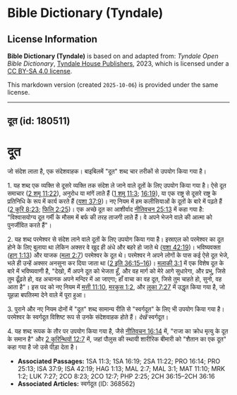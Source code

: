 # Bible Dictionary (Tyndale)

## License Information

**Bible Dictionary (Tyndale)** is based on and adapted from: _Tyndale Open Bible Dictionary_, [Tyndale House Publishers](https://tyndaleopenresources.com/), 2023, which is licensed under a [CC BY-SA 4.0 license](https://creativecommons.org/licenses/by-sa/4.0/legalcode.en).

This markdown version (created `2025-10-06`) is provided under the same license.



--------------------------------

## दूत (id: 180511)

दूत
===

जो संदेश लाता है, एक संदेशवाहक। बाइबिलमें "दूत" शब्द चार तरीकों से उपयोग किया गया है।

1\. यह शब्द एक व्यक्ति से दूसरे व्यक्ति तक संदेश ले जाने वाले दूतों के लिए उपयोग किया गया है। ऐसे दूत समाचार ([2 शमू 11:22](https://ref.ly/2Sam11:22)), अनुरोध या मांगें लाते हैं ([1 शमू 11:3](https://ref.ly/1Sam11:3); [16:19](https://ref.ly/1Sam16:19)), या एक राष्ट्र से दूसरे राष्ट्र के प्रतिनिधि के रूप में कार्य करते हैं ([यशा 37:9](https://ref.ly/Isa37:9))। नए नियम में हम कलीसियाओं के दूतों के बारे में पढ़ते हैं ([2 कुरि 8:23](https://ref.ly/2Cor8:23); [फिलि 2:25](https://ref.ly/Phil2:25))। एक अच्छे दूत का आशीर्वाद [नीतिवचन 25:13](https://ref.ly/Prov25:13) में कहा गया है: "विश्वासयोग्य दूत गर्मी के मौसम में बर्फ की तरह ताजगी लाते हैं। वे अपने भेजने वाले की आत्मा को पुनर्जीवित करते हैं"।

2\. यह शब्द परमेश्‍वर से संदेश लाने वाले दूतों के लिए उपयोग किया गया है। इस्राएल को परमेश्‍वर का दूत होने के लिए बुलाया था लेकिन अक्सर वे खुद ही अंधे और बहरे हो जाते थे ([यशा 42:19](https://ref.ly/Isa42:19))। भविष्यवक्ता ([हाग् 1:13](https://ref.ly/Hag1:13)) और याजक ([मला 2:7](https://ref.ly/Mal2:7)) परमेश्‍वर के दूत थे। परमेश्‍वर ने अपने लोगों के पास कई ऐसे दूत भेजे, भले ही उन्हें अक्सर अनसुना कर दिया जाता था ([2 इति 36:15–16](https://ref.ly/2Chr36:15-2Chr36:16))। [मलाकी 3:1](https://ref.ly/Mal3:1) में एक विशेष दूत के बारे में भविष्यवाणी है, "देखो, मैं अपने दूत को भेजता हूँ, और वह मार्ग को मेरे आगे सुधारेगा, और प्रभु, जिसे तुम ढूँढ़ते हो, वह अचानक अपने मन्दिर में आ जाएगा; हाँ वाचा का वह दूत, जिसे तुम चाहते हो, सुनो, वह आता है"। इस पद को नए नियम में [मत्ती 11:10](https://ref.ly/Matt11:10), [मरकुस 1:2](https://ref.ly/Mark1:2), और [लूका 7:27](https://ref.ly/Luke7:27) में उद्धृत किया गया है, जो यूहन्ना बपतिस्मा देने वाले में पूरा हुआ।

3\. पुराने और नए नियम दोनों में "दूत" शब्द सामान्य रीति से "स्वर्गदूत" के लिए भी उपयोग किया गया है। परमेश्‍वर के स्वर्गदूत विशिष्ट रूप से उनके संदेशवाहक होते हैं। *देखें* स्वर्गदूत।

4\. यह शब्द रूपक के तौर पर उपयोग किया गया है, जैसे [नीतिवचन 16:14](https://ref.ly/Prov16:14) में, "राजा का क्रोध मृत्यु के दूत के समान है" और [2 कुरिन्थियों 12:7](https://ref.ly/2Cor12:7) में, जहां पौलुस की स्थायी शारीरिक बीमारी को "शैतान का एक दूत" कहा गया है जो उसे पीड़ा देता है।

* **Associated Passages:** 1SA 11:3; 1SA 16:19; 2SA 11:22; PRO 16:14; PRO 25:13; ISA 37:9; ISA 42:19; HAG 1:13; MAL 2:7; MAL 3:1; MAT 11:10; MRK 1:2; LUK 7:27; 2CO 8:23; 2CO 12:7; PHP 2:25; 2CH 36:15–2CH 36:16
* **Associated Articles:** स्वर्गदूत (ID: 368562)

